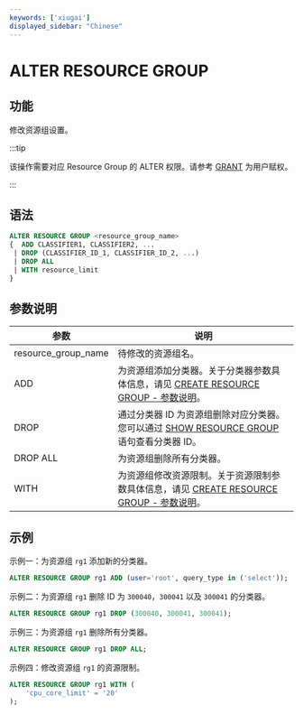 ```yaml
---
keywords: ['xiugai'] 
displayed_sidebar: "Chinese"
---
```


# ALTER RESOURCE GROUP

## 功能

修改资源组设置。

:::tip

该操作需要对应 Resource Group 的 ALTER 权限。请参考 [GRANT](../account-management/GRANT.md) 为用户赋权。

:::

## 语法

```SQL
ALTER RESOURCE GROUP <resource_group_name>
{  ADD CLASSIFIER1, CLASSIFIER2, ...
 | DROP (CLASSIFIER_ID_1, CLASSIFIER_ID_2, ...)
 | DROP ALL
 | WITH resource_limit 
}
```

## 参数说明

| **参数**            | **说明**                                                     |
| ------------------- | ------------------------------------------------------------ |
| resource_group_name | 待修改的资源组名。                                           |
| ADD                 | 为资源组添加分类器。关于分类器参数具体信息，请见 [CREATE RESOURCE GROUP - 参数说明](../../../sql-reference/sql-statements/Administration/CREATE_RESOURCE_GROUP.md)。 |
| DROP                | 通过分类器 ID 为资源组删除对应分类器。您可以通过 [SHOW RESOURCE GROUP](../../../sql-reference/sql-statements/Administration/SHOW_RESOURCE_GROUP.md) 语句查看分类器 ID。 |
| DROP ALL            | 为资源组删除所有分类器。                                     |
| WITH                | 为资源组修改资源限制。关于资源限制参数具体信息，请见 [CREATE RESOURCE GROUP - 参数说明](../../../sql-reference/sql-statements/Administration/CREATE_RESOURCE_GROUP.md)。 |

## 示例

示例一：为资源组 `rg1` 添加新的分类器。

```SQL
ALTER RESOURCE GROUP rg1 ADD (user='root', query_type in ('select'));
```

示例二：为资源组 `rg1` 删除 ID 为 `300040`，`300041` 以及 `300041` 的分类器。

```SQL
ALTER RESOURCE GROUP rg1 DROP (300040, 300041, 300041);
```

示例三：为资源组 `rg1` 删除所有分类器。

```SQL
ALTER RESOURCE GROUP rg1 DROP ALL;
```

示例四：修改资源组 `rg1` 的资源限制。

```SQL
ALTER RESOURCE GROUP rg1 WITH (
    'cpu_core_limit' = '20'
);
```
